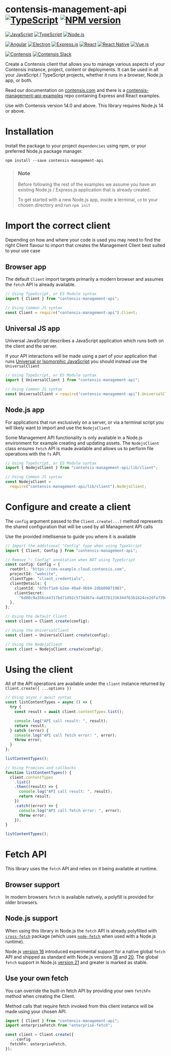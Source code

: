 # contensis-management-api [![TypeScript](https://img.shields.io/badge/TypeScript-007ACC?style=flat&logo=typescript&logoColor=white)](https://www.typescriptlang.org/) [![NPM version](https://img.shields.io/npm/v/contensis-management-api.svg?style=flat)](https://www.npmjs.com/package/contensis-management-api)

[![JavaScript](https://img.shields.io/badge/JavaScript-323330?style=for-the-badge&logo=javascript&logoColor=F7DF1E)](https://developer.mozilla.org/en-US/docs/Web/JavaScript)
[![TypeScript](https://img.shields.io/badge/TypeScript-007ACC?style=for-the-badge&logo=typescript&logoColor=white)](https://www.typescriptlang.org/)
[![Node.js](https://img.shields.io/badge/Node%20js-339933?style=for-the-badge&logo=nodedotjs&logoColor=white)](https://nodejs.org/en)

[![Angular](https://img.shields.io/badge/Angular-DD0031?style=for-the-badge&logo=angular&logoColor=white)](https://angular.dev/) [![Electron](https://img.shields.io/badge/Electron-2B2E3A?style=for-the-badge&logo=electron&logoColor=9FEAF9)](https://electronjs.org/) [![Express.js](https://img.shields.io/badge/Express%20js-000000?style=for-the-badge&logo=express&logoColor=white)](https://expressjs.com/) [![React](https://img.shields.io/badge/React-20232A?style=for-the-badge&logo=react&logoColor=61DAFB)](https://react.dev/) [![React Native](https://img.shields.io/badge/React_Native-20232A?style=for-the-badge&logo=react&logoColor=61DAFB)](https://reactnative.dev/) [![Vue.js](https://img.shields.io/badge/Vue%20js-35495E?style=for-the-badge&logo=vuedotjs&logoColor=4FC08D)](https://vuejs.org/)

[![Contensis](https://img.shields.io/badge/Contensis-00304d?style=for-the-badge)](https://www.contensis.com)
[![Contensis Slack](https://img.shields.io/badge/Slack-4A154B?style=for-the-badge&logo=slack&logoColor=white)](https://contensis.slack.com)

Create a Contensis client that allows you to manage various aspects of your Contensis instance, project, content or deployments. It can be used in all your JavaScript / TypeScript projects, whether it runs in a browser, Node.js app, or both.

Read our documentation on [contensis.com](https://www.contensis.com/help-and-docs/apis/management-js) and there is a [contensis-management-api-examples](https://github.com/contensis/contensis-management-api-examples) repo containing Express and React examples.

Use with Contensis version 14.0 and above. This library requires Node.js 14 or above.

# Installation

Install the package to your project `dependencies` using npm, or your preferred Node.js package manager.

```shell
npm install --save contensis-management-api
```

> ### Note
>
> Before following the rest of the examples we assume you have an existing Node.js / Express.js application that is already created.
>
> To get started with a new Node.js app, inside a terminal, `cd` to your chosen directory and run `npm init`

# Import the correct client

Depending on how and where your code is used you may need to find the right Client flavour to import that creates the Management Client best suited to your use case

## Browser app

The default `Client` import targets primarily a modern browser and assumes the `fetch` API is already available.

```typescript
// Using TypeScript, or ES Module syntax
import { Client } from "contensis-management-api";

// Using Common JS syntax
const Client = require("contensis-management-api").Client;
```

## Universal JS app

Universal JavaScript describes a JavaScript application which runs both on the client and the server.

If your API interactions will be made using a part of your application that runs [Universal or Isomorphic JavaScript](https://en.wikipedia.org/wiki/Isomorphic_JavaScript) you should instead use the `UniversalClient`

```typescript
// Using TypeScript, or ES Module syntax
import { UniversalClient } from "contensis-management-api";

// Using Common JS syntax
const UniversalClient = require("contensis-management-api").UniversalClient;
```

## Node.js app

For applications that run exclusively on a server, or via a terminal script you will likely want to import and use the `NodejsClient`

Some Management API functionality is only available in a Node.js environment for example creating and updating assets. The `NodejsClient` class ensures `fetch` API is made available and allows us to perform file operations with the `fs` API.

```typescript
// Using TypeScript, or ES Module syntax
import { NodejsClient } from "contensis-management-api/lib/client";

// Using Common JS syntax
const NodejsClient =
  require("contensis-management-api/lib/client").NodejsClient;
```

# Configure and create a client

The `config` argument passed to the `Client.create(...)` method represents the shared configuration that will be used by all Management API calls

Use the provided intellisense to guide you where it is available

```typescript
// Import the additional "Config" type when using TypeScript
import { Client, Config } from "contensis-management-api";

// Remove ": Config" annotation when NOT using TypeScript
const config: Config = {
  rootUrl: "https://cms-example.cloud.contensis.com",
  projectId: "website",
  clientType: "client_credentials",
  clientDetails: {
    clientId: "6f8cf1e8-b2ee-49ad-9b94-2dbb09871903",
    clientSecret:
      "6d80c9a356ce4317bd71d92c5734d67a-4a837b1336344f63b1b24ce2dfa73945-ef09daa8d0f74b1e8e223779c392a67b",
  },
};

// Using the default Client
const client = Client.create(config);

// Using the UniversalClient
const client = UniversalClient.create(config);

// Using the NodejsClient
const client = NodejsClient.create(config);
```

# Using the client

All of the API operations are available under the `client` instance returned by `Client.create({ ...options })`

```typescript
// Using async / await syntax
const listContentTypes = async () => {
  try {
    const result = await client.contentTypes.list();

    console.log("API call result: ", result);
    return result;
  } catch (error) {
    console.log("API call fetch error: ", error);
    throw error;
  }
};

listContentTypes();
```

```typescript
// Using Promises and callbacks
function listContentTypes() {
  client.contentTypes
    .list()
    .then((result) => {
      console.log("API call result: ", result);
      return result;
    })
    .catch((error) => {
      console.log("API call fetch error: ", error);
      throw error;
    });
}

listContentTypes();
```

# Fetch API

This library uses the `fetch` API and relies on it being available at runtime.

## Browser support

In modern browsers `fetch` is available natively, a polyfill is provided for older browsers.

## Node.js support

When using this library in Node.js the `fetch` API is already polyfilled with [`cross-fetch`](https://www.npmjs.com/package/cross-fetch) package (which uses [`node-fetch`](https://www.npmjs.com/package/node-fetch) when used with a Node.js runtime).

Node.js [version 16](https://nodejs.org/docs/latest-v16.x/api/globals.html#fetch) introduced experimental support for a native global `fetch` API and shipped as standard with Node.js versions [18](https://nodejs.org/docs/latest-v18.x/api/globals.html#fetch) and [20](https://nodejs.org/docs/latest-v20.x/api/globals.html#fetch). The global `fetch` support in Node.js [version 21](https://nodejs.org/docs/latest-v21.x/api/globals.html#fetch) and greater is marked as stable.

## Use your own fetch

You can override the built-in fetch API by providing your own `fetchFn` method when creating the Client.

Method calls that require fetch invoked from this client instance will be made using your chosen API.

```typescript
import { Client } from "contensis-management-api";
import enterpriseFetch from "enterprise-fetch";

const client = Client.create({
  ...config
  fetchFn: enterpriseFetch,
});
```
